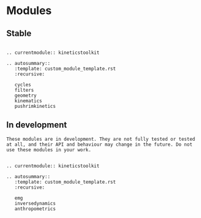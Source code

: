# Modules

## Stable

```{eval-rst}

.. currentmodule:: kineticstoolkit

.. autosummary::
   :template: custom_module_template.rst
   :recursive:

   cycles
   filters
   geometry
   kinematics
   pushrimkinetics

```

## In development

```{warning}
These modules are in development. They are not fully tested or tested at all, and their API and behaviour may change in the future. Do not use these modules in your work.
```

```{eval-rst}

.. currentmodule:: kineticstoolkit

.. autosummary::
   :template: custom_module_template.rst
   :recursive:

   emg
   inversedynamics
   anthropometrics

```
